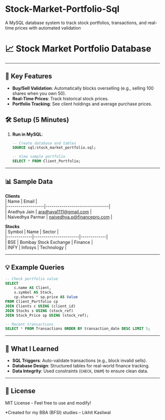 # Stock-Market-Portfolio-Sql
A MySQL database system to track stock portfolios, transactions, and real-time prices with automated validation
# 📈 Stock Market Portfolio Database  
---

## 🌟 Key Features  
- **Buy/Sell Validation**: Automatically blocks overselling (e.g., selling 100 shares when you own 50).  
- **Real-Time Prices**: Track historical stock prices.  
- **Portfolio Tracking**: See client holdings and average purchase prices.  

## 🛠 Setup (5 Minutes)  
1. **Run in MySQL**:  
   ```sql
   -- Create database and tables
   SOURCE sql/stock_market_portfolio.sql;
   
   -- View sample portfolio
   SELECT * FROM Client_Portfolio;
   ```

---

## 📊 Sample Data  
**Clients**  
| Name              | Email                          |  
|-------------------|--------------------------------|  
| Aradhya Jain      | aradhaya1111@gmail.com         |  
| Naivedhya Parmar  | naivedhya.p@financepro.com     |  

**Stocks**  
| Symbol      | Name                  | Sector      |  
|-------------|-----------------------|-------------|  
| BSE         | Bombay Stock Exchange | Finance     |  
| INFY        | Infosys               | Technology  |  

---

## 💡 Example Queries  
```sql
-- Check portfolio value  
SELECT 
    c.name AS Client,
    s.symbol AS Stock,
    cp.shares * sp.price AS Value
FROM Client_Portfolio cp
JOIN Clients c USING (client_id)
JOIN Stocks s USING (stock_ref)
JOIN Stock_Price sp USING (stock_ref);

-- Recent transactions  
SELECT * FROM Transactions ORDER BY transaction_date DESC LIMIT 5;
```

---

## 🧠 What I Learned  
- **SQL Triggers**: Auto-validate transactions (e.g., block invalid sells).  
- **Database Design**: Structured tables for real-world finance tracking.  
- **Data Integrity**: Used constraints (`CHECK`, `ENUM`) to ensure clean data.  

---

## 📄 License  
MIT License - Feel free to use and modify!  

*Created for my BBA (BFSI) studies – Likhit Kasliwal
